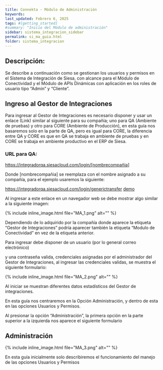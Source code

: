 ```yaml
---
title: Connekta - Módulo de Administración
keywords: 
last_updated: Febrero 6, 2025
tags: #[getting_started]
#summary: "Inicio del Módulo de administración"
sidebar: sistema_integracion_sidebar
permalink: si_ma_guia.html
folder: sistema_integracion
---
```


## **Descripción:**

Se describe a continuación como se gestionan los usuarios y permisos en el Sistema de Integración de Siesa, con alcance para el Módulo de Conectividad y el Módulo de APIs Dinámicas con aplicación en los roles de usuario tipo “Admin” y “Cliente”. 

## **Ingreso al Gestor de Integraciones** ##

Para ingresar al Gestor de Integraciones es necesario disponer y usar un enlace (Link) similar al siguiente para su compañía; uno para QA (Ambiente de pruebas) y otro para CORE (Ambiente de Producción), en esta guía nos basaremos solo en la parte de QA, pero es igual para CORE, la diferencia entre QA y CORE es que en QA se trabaja en ambiente de pruebas y en CORE se trabaja en ambiente productivo en el ERP de Siesa.  

### URL para QA: ### 

https://integradorqa.siesacloud.com/login/[nombrecompañia]  

Donde [nombrecompañia] se reemplaza con el nombre asignado a su compañía, para el ejemplo usaremos la siguiente:  

https://integradorqa.siesacloud.com/login/generictransfer [demo](https://integradorqa.siesacloud.com/login/generictransfer) 

Al ingresar a este enlace en un navegador web se debe mostrar algo similar a la siguiente imagen: 

{% include inline_image.html
file="MA_1.png" alt="" %}

Dependiendo de lo adquirido por la compañía donde aparece la etiqueta “Gestor de Integraciones” podría aparecer también la etiqueta “Modulo de Conectividad” en vez de la etiqueta anterior. 

Para ingresar debe disponer de un usuario (por lo general correo electrónico) 

y una contraseña valida, credenciales asignadas por el administrador del Gestor de Integraciones, al ingresar las credenciales validas, se muestra el siguiente formulario:

{% include inline_image.html
file="MA_2.png" alt="" %}

Al iniciar se muestran diferentes datos estadísticos del Gestor de integraciones. 

En esta guía nos centraremos en la Opción Administración, y dentro de esta en las opciones Usuarios y Permisos.  

Al presionar la opción “Administración”, la primera opción en la parte superior a la izquierda nos aparece el siguiente formulario 

## **Administración** ##

{% include inline_image.html
file="MA_3.png" alt="" %}

En esta guía inicialmente solo describiremos el funcionamiento del manejo de las opciones Usuarios y Permisos 